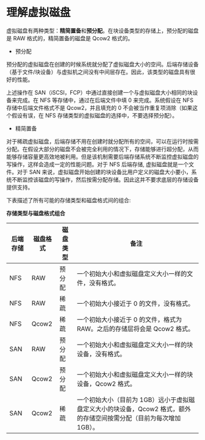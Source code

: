 # 理解虚拟磁盘

虚拟磁盘有两种类型：**精简置备**和**预分配**。在块设备类型的存储上，预分配的磁盘是
RAW 格式的，精简置备的磁盘是 Qcow2 格式的。

-  预分配

 预分配的虚拟磁盘在创建的时候系统就分配了虚拟磁盘大小的空间。后端存储设备（基于文件/块设备）与虚拟机之间没有中间层存在。因此，该类型的磁盘具有很好的性能。

 上述操作在
SAN（iSCSI，FCP）中通过直接创建一个与虚拟磁盘大小相同的块设备来完成。在
NFS 等存储中，通过在后端文件中填 0 来完成。系统假设在 NFS
存储中后端文件格式不是 Qcow2，并且填充的 0
不会被当作重复项消除（如果这个假设有误，在 NFS
存储类型的虚拟磁盘的选择中，不要选择预分配）。

-  精简置备

 对于稀疏虚拟磁盘，后端存储不用在创建时就分配所有的空间，可以在运行时按需分配。在假设大部分的磁盘不会被完全利用的情况下，存储能够进行超分配，从而能够存储容量更高效地被利用。但是该机制需要后端存储系统不断监控虚拟磁盘的写操作，这样会造成一定的性能问题。对于
NFS 后端存储, 虚拟磁盘就是一个文件。对于 SAN
来说，虚拟磁盘开始创建的块设备比用户定义的磁盘大小要小，系统不断监控该磁盘的写操作，然后按需分配存储。因此这并不要求底层的存储设备提供支持。

下表描述了所有可能的存储类型和磁盘格式间的组合:

**存储类型与磁盘格式组合**

|后端存储|磁盘格式|磁盘类型|备注|
|--------|--------|--------|----|
|NFS|RAW|预分配|一个初始大小和虚拟磁盘定义大小一样的文件，没有格式。|
|NFS|RAW|稀疏|一个初始大小接近于 0 的文件，没有格式。|
|NFS|Qcow2|稀疏|一个初始大小接近于 0 的文件，格式为 RAW。之后的存储层将会是 Qcow2 格式。|
|SAN|RAW|预分配|一个初始大小和虚拟磁盘定义大小一样的块设备，没有格式。|
|SAN|Qcow2|预分配|一个初始大小和虚拟磁盘定义大小一样的块设备，Qcow2 格式。|
|SAN|Qcow2|稀疏|一个初始大小（目前为 1GB）远小于虚拟磁盘定义大小的块设备，Qcow2 格式，额外的存储空间按需分配（目前为每次增加 1GB）。|


